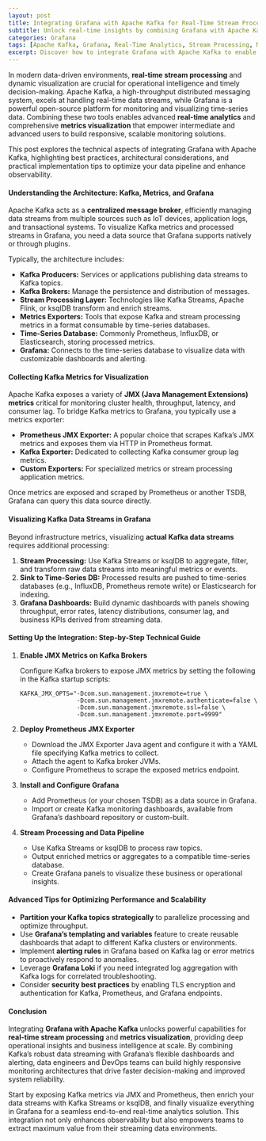```yaml
---
layout: post
title: Integrating Grafana with Apache Kafka for Real-Time Stream Processing and Metrics Visualization
subtitle: Unlock real-time insights by combining Grafana with Apache Kafka for advanced stream processing and dynamic metrics visualization
categories: Grafana
tags: [Apache Kafka, Grafana, Real-Time Analytics, Stream Processing, Metrics Visualization, Big Data, Data Pipelines, Monitoring]
excerpt: Discover how to integrate Grafana with Apache Kafka to enable real-time stream processing and dynamic metrics visualization, enhancing monitoring and analytics for big data applications.
---
```

In modern data-driven environments, **real-time stream processing** and dynamic visualization are crucial for operational intelligence and timely decision-making. Apache Kafka, a high-throughput distributed messaging system, excels at handling real-time data streams, while Grafana is a powerful open-source platform for monitoring and visualizing time-series data. Combining these two tools enables advanced **real-time analytics** and comprehensive **metrics visualization** that empower intermediate and advanced users to build responsive, scalable monitoring solutions.

This post explores the technical aspects of integrating Grafana with Apache Kafka, highlighting best practices, architectural considerations, and practical implementation tips to optimize your data pipeline and enhance observability.

#### Understanding the Architecture: Kafka, Metrics, and Grafana

Apache Kafka acts as a **centralized message broker**, efficiently managing data streams from multiple sources such as IoT devices, application logs, and transactional systems. To visualize Kafka metrics and processed streams in Grafana, you need a data source that Grafana supports natively or through plugins.

Typically, the architecture includes:

- **Kafka Producers:** Services or applications publishing data streams to Kafka topics.
- **Kafka Brokers:** Manage the persistence and distribution of messages.
- **Stream Processing Layer:** Technologies like Kafka Streams, Apache Flink, or ksqlDB transform and enrich streams.
- **Metrics Exporters:** Tools that expose Kafka and stream processing metrics in a format consumable by time-series databases.
- **Time-Series Database:** Commonly Prometheus, InfluxDB, or Elasticsearch, storing processed metrics.
- **Grafana:** Connects to the time-series database to visualize data with customizable dashboards and alerting.

#### Collecting Kafka Metrics for Visualization

Apache Kafka exposes a variety of **JMX (Java Management Extensions) metrics** critical for monitoring cluster health, throughput, latency, and consumer lag. To bridge Kafka metrics to Grafana, you typically use a metrics exporter:

- **Prometheus JMX Exporter:** A popular choice that scrapes Kafka’s JMX metrics and exposes them via HTTP in Prometheus format.
- **Kafka Exporter:** Dedicated to collecting Kafka consumer group lag metrics.
- **Custom Exporters:** For specialized metrics or stream processing application metrics.

Once metrics are exposed and scraped by Prometheus or another TSDB, Grafana can query this data source directly.

#### Visualizing Kafka Data Streams in Grafana

Beyond infrastructure metrics, visualizing **actual Kafka data streams** requires additional processing:

1. **Stream Processing:** Use Kafka Streams or ksqlDB to aggregate, filter, and transform raw data streams into meaningful metrics or events.
2. **Sink to Time-Series DB:** Processed results are pushed to time-series databases (e.g., InfluxDB, Prometheus remote write) or Elasticsearch for indexing.
3. **Grafana Dashboards:** Build dynamic dashboards with panels showing throughput, error rates, latency distributions, consumer lag, and business KPIs derived from streaming data.

#### Setting Up the Integration: Step-by-Step Technical Guide

1. **Enable JMX Metrics on Kafka Brokers**

   Configure Kafka brokers to expose JMX metrics by setting the following in the Kafka startup scripts:

   ```
   KAFKA_JMX_OPTS="-Dcom.sun.management.jmxremote=true \
                   -Dcom.sun.management.jmxremote.authenticate=false \
                   -Dcom.sun.management.jmxremote.ssl=false \
                   -Dcom.sun.management.jmxremote.port=9999"
   ```

2. **Deploy Prometheus JMX Exporter**

   - Download the JMX Exporter Java agent and configure it with a YAML file specifying Kafka metrics to collect.
   - Attach the agent to Kafka broker JVMs.
   - Configure Prometheus to scrape the exposed metrics endpoint.

3. **Install and Configure Grafana**

   - Add Prometheus (or your chosen TSDB) as a data source in Grafana.
   - Import or create Kafka monitoring dashboards, available from Grafana’s dashboard repository or custom-built.

4. **Stream Processing and Data Pipeline**

   - Use Kafka Streams or ksqlDB to process raw topics.
   - Output enriched metrics or aggregates to a compatible time-series database.
   - Create Grafana panels to visualize these business or operational insights.

#### Advanced Tips for Optimizing Performance and Scalability

- **Partition your Kafka topics strategically** to parallelize processing and optimize throughput.
- Use **Grafana’s templating and variables** feature to create reusable dashboards that adapt to different Kafka clusters or environments.
- Implement **alerting rules** in Grafana based on Kafka lag or error metrics to proactively respond to anomalies.
- Leverage **Grafana Loki** if you need integrated log aggregation with Kafka logs for correlated troubleshooting.
- Consider **security best practices** by enabling TLS encryption and authentication for Kafka, Prometheus, and Grafana endpoints.

#### Conclusion

Integrating **Grafana with Apache Kafka** unlocks powerful capabilities for **real-time stream processing** and **metrics visualization**, providing deep operational insights and business intelligence at scale. By combining Kafka’s robust data streaming with Grafana’s flexible dashboards and alerting, data engineers and DevOps teams can build highly responsive monitoring architectures that drive faster decision-making and improved system reliability.

Start by exposing Kafka metrics via JMX and Prometheus, then enrich your data streams with Kafka Streams or ksqlDB, and finally visualize everything in Grafana for a seamless end-to-end real-time analytics solution. This integration not only enhances observability but also empowers teams to extract maximum value from their streaming data environments.
